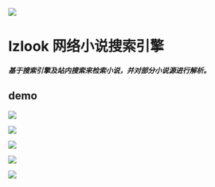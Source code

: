 ![](images/lzlook-plants.png)

# lzlook 网络小说搜索引擎

##### *基于搜索引擎及站内搜索来检索小说，并对部分小说源进行解析。*

## demo
![](images/search.png)


![](images/results.png)


![](images/novel.png)


![](images/chapter.png)


![](images/navigator.png)